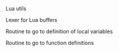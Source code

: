 Lua utils

Lexer for Lua buffers

Routine to go to definition of local variables

Routine to go to function definitions
